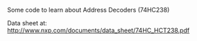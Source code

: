 Some code to learn about Address Decoders (74HC238)

Data sheet at: http://www.nxp.com/documents/data_sheet/74HC_HCT238.pdf
